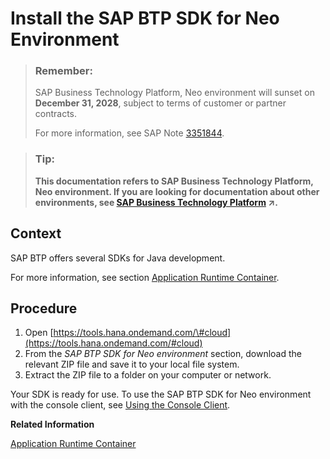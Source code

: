 <!-- loio7613843c711e1014839a8273b0e91070 -->

# Install the SAP BTP SDK for Neo Environment

> ### Remember:  
> SAP Business Technology Platform, Neo environment will sunset on **December 31, 2028**, subject to terms of customer or partner contracts.
> 
> For more information, see SAP Note [3351844](https://launchpad.support.sap.com/#/notes/3351844).

> ### Tip:  
> **This documentation refers to SAP Business Technology Platform, Neo environment. If you are looking for documentation about other environments, see [SAP Business Technology Platform](https://help.sap.com/viewer/65de2977205c403bbc107264b8eccf4b/Cloud/en-US/6a2c1ab5a31b4ed9a2ce17a5329e1dd8.html "SAP Business Technology Platform (SAP BTP) is an integrated offering comprised of four technology portfolios: database and data management, application development and integration, analytics, and intelligent technologies. The platform offers users the ability to turn data into business value, compose end-to-end business processes, and build and extend SAP applications quickly.") :arrow_upper_right:.**



<a name="loio7613843c711e1014839a8273b0e91070__section_D38F26D8E52849228696CA94F8E63FA2"/>

## Context

SAP BTP offers several SDKs for Java development.

For more information, see section [Application Runtime Container](application-runtime-container-7613bd2.md).



<a name="loio7613843c711e1014839a8273b0e91070__section_A4615D26BAC446B28012932670D94250"/>

## Procedure

1.  Open [https://tools.hana.ondemand.com/\#cloud](https://tools.hana.ondemand.com/#cloud)
2.  From the *SAP BTP SDK for Neo environment* section, download the relevant ZIP file and save it to your local file system.
3.  Extract the ZIP file to a folder on your computer or network.

Your SDK is ready for use. To use the SAP BTP SDK for Neo environment with the console client, see [Using the Console Client](../50-administration-and-ops-neo/using-the-console-client-8900b22.md).

**Related Information**  


[Application Runtime Container](application-runtime-container-7613bd2.md)

